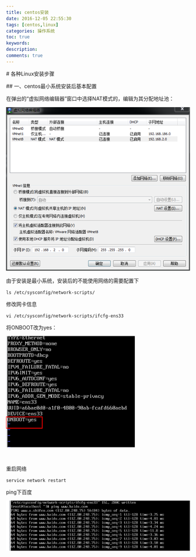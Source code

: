 ```yaml
---
title: centos安装
date: 2016-12-05 22:55:30
tags: [centos,linux]
categories: 操作系统
toc: true
keywords:
description:
comments: true
---
```


# 各种Linux安装步骤

## 一、centos最小系统安装后基本配置

在弹出的“虚拟网络编辑器”窗口中选择NAT模式的，编辑为其分配地址池：

![img](centos%E5%AE%89%E8%A3%85/784924-20170708202419878-583878644.png)

由于安装是最小系统，安装后的不能使用网络的需要配置下

```shell
ls /etc/sysconfig/network-scripts/
```


修改网卡信息

```shell
vi /etc/sysconfig/network-scripts/ifcfg-ens33
```

将ONBOOT改为yes：

![img](centos%E5%AE%89%E8%A3%85/1567432884062.png)

 

重启网络


``` shell
service network restart
```

ping下百度

![img](centos%E5%AE%89%E8%A3%85/1567432985759.png)

 